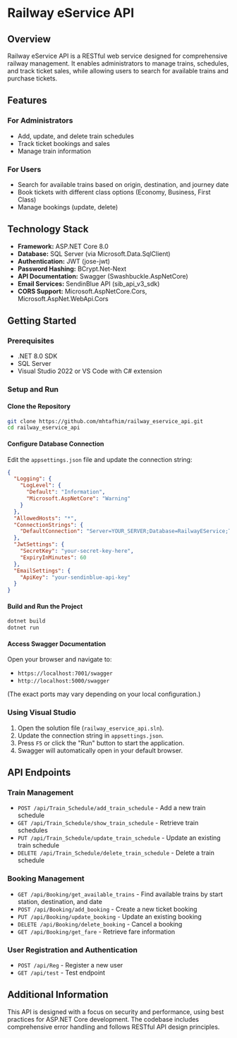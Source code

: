 # Railway eService API

## Overview
Railway eService API is a RESTful web service designed for comprehensive railway management. It enables administrators to manage trains, schedules, and track ticket sales, while allowing users to search for available trains and purchase tickets.

## Features

### For Administrators
- Add, update, and delete train schedules
- Track ticket bookings and sales
- Manage train information

### For Users
- Search for available trains based on origin, destination, and journey date
- Book tickets with different class options (Economy, Business, First Class)
- Manage bookings (update, delete)

## Technology Stack
- **Framework:** ASP.NET Core 8.0
- **Database:** SQL Server (via Microsoft.Data.SqlClient)
- **Authentication:** JWT (jose-jwt)
- **Password Hashing:** BCrypt.Net-Next
- **API Documentation:** Swagger (Swashbuckle.AspNetCore)
- **Email Services:** SendinBlue API (sib_api_v3_sdk)
- **CORS Support:** Microsoft.AspNetCore.Cors, Microsoft.AspNet.WebApi.Cors

## Getting Started

### Prerequisites
- .NET 8.0 SDK
- SQL Server
- Visual Studio 2022 or VS Code with C# extension

### Setup and Run

#### Clone the Repository
```sh
git clone https://github.com/mhtafhim/railway_eservice_api.git
cd railway_eservice_api
```

#### Configure Database Connection
Edit the `appsettings.json` file and update the connection string:
```json
{
  "Logging": {
    "LogLevel": {
      "Default": "Information",
      "Microsoft.AspNetCore": "Warning"
    }
  },
  "AllowedHosts": "*",
  "ConnectionStrings": {
    "DefaultConnection": "Server=YOUR_SERVER;Database=RailwayEService;Trusted_Connection=True;TrustServerCertificate=True;MultipleActiveResultSets=true"
  },
  "JwtSettings": {
    "SecretKey": "your-secret-key-here",
    "ExpiryInMinutes": 60
  },
  "EmailSettings": {
    "ApiKey": "your-sendinblue-api-key"
  }
}
```

#### Build and Run the Project
```sh
dotnet build
dotnet run
```

#### Access Swagger Documentation
Open your browser and navigate to:
- `https://localhost:7001/swagger`
- `http://localhost:5000/swagger`

(The exact ports may vary depending on your local configuration.)

### Using Visual Studio
1. Open the solution file (`railway_eservice_api.sln`).
2. Update the connection string in `appsettings.json`.
3. Press `F5` or click the "Run" button to start the application.
4. Swagger will automatically open in your default browser.

## API Endpoints

### Train Management
- `POST /api/Train_Schedule/add_train_schedule` - Add a new train schedule
- `GET /api/Train_Schedule/show_train_schedule` - Retrieve train schedules
- `PUT /api/Train_Schedule/update_train_schedule` - Update an existing train schedule
- `DELETE /api/Train_Schedule/delete_train_schedule` - Delete a train schedule

### Booking Management
- `GET /api/Booking/get_available_trains` - Find available trains by start station, destination, and date
- `POST /api/Booking/add_booking` - Create a new ticket booking
- `PUT /api/Booking/update_booking` - Update an existing booking
- `DELETE /api/Booking/delete_booking` - Cancel a booking
- `GET /api/Booking/get_fare` - Retrieve fare information

### User Registration and Authentication
- `POST /api/Reg` - Register a new user
- `GET /api/test` - Test endpoint

## Additional Information
This API is designed with a focus on security and performance, using best practices for ASP.NET Core development. The codebase includes comprehensive error handling and follows RESTful API design principles.
